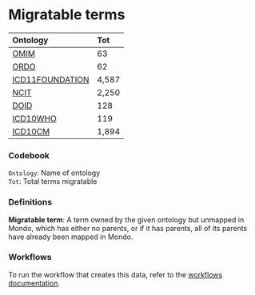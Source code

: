 # Migratable terms
| Ontology                                        | Tot   |
|:------------------------------------------------|:------|
| [OMIM](./migrate_omim.md)                       | 63    |
| [ORDO](./migrate_ordo.md)                       | 62    |
| [ICD11FOUNDATION](./migrate_icd11foundation.md) | 4,587 |
| [NCIT](./migrate_ncit.md)                       | 2,250 |
| [DOID](./migrate_doid.md)                       | 128   |
| [ICD10WHO](./migrate_icd10who.md)               | 119   |
| [ICD10CM](./migrate_icd10cm.md)                 | 1,894 |

### Codebook
`Ontology`: Name of ontology    
`Tot`: Total terms migratable

### Definitions
**Migratable term**: A term owned by the given ontology but unmapped in Mondo, which has either no parents, or if it has 
parents, all of its parents have already been mapped in Mondo.

### Workflows
To run the workflow that creates this data, refer to the [workflows documentation](../developer/workflows.md).